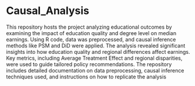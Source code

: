 # Causal_Analysis

This repository hosts the project analyzing educational outcomes by examining the impact of education quality and degree level on median earnings. Using R code, data was preprocessed, and causal inference methods like PSM and DiD were applied. The analysis revealed significant insights into how education quality and regional differences affect earnings. Key metrics, including Average Treatment Effect and regional disparities, were used to guide tailored policy recommendations. The repository includes detailed documentation on data preprocessing, causal inference techniques used, and instructions on how to replicate the analysis

